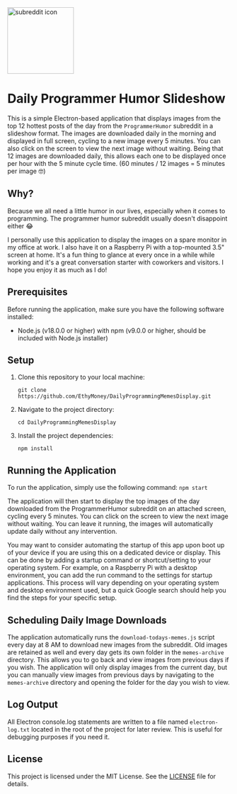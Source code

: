 <img src="https://i.imgur.com/IEnO5px.png" alt="subreddit icon" width="150" height="150">

# Daily Programmer Humor Slideshow

This is a simple Electron-based application that displays images from the top 12 hottest posts of the day from the `ProgrammerHumor` subreddit in a slideshow format. The images are downloaded daily in the morning and displayed in full screen, cycling to a new image every 5 minutes. You can also click on the screen to view the next image without waiting. Being that 12 images are downloaded daily, this allows each one to be displayed once per hour with the 5 minute cycle time. (60 minutes / 12 images = 5 minutes per image 🤓)

## Why?

Because we all need a little humor in our lives, especially when it comes to programming. The programmer humor subreddit usually doesn't disappoint either 😂

I personally use this application to display the images on a spare monitor in my office at work. I also have it on a Raspberry Pi with a top-mounted 3.5" screen at home. It's a fun thing to glance at every once in a while while working and it's a great conversation starter with coworkers and visitors. I hope you enjoy it as much as I do!

## Prerequisites

Before running the application, make sure you have the following software installed:

- Node.js (v18.0.0 or higher) with npm (v9.0.0 or higher, should be included with Node.js installer)

## Setup

1. Clone this repository to your local machine:

    `git clone https://github.com/EthyMoney/DailyProgrammingMemesDisplay.git`

2. Navigate to the project directory:

    `cd DailyProgrammingMemesDisplay`

3. Install the project dependencies:

    `npm install`

## Running the Application

To run the application, simply use the following command:
`npm start`

The application will then start to display the top images of the day downloaded from the ProgrammerHumor subreddit on an attached screen, cycling every 5 minutes. You can click on the screen to view the next image without waiting. You can leave it running, the images will automatically update daily without any intervention.

You may want to consider automating the startup of this app upon boot up of your device if you are using this on a dedicated device or display. This can be done by adding a startup command or shortcut/setting to your operating system. For example, on a Raspberry Pi with a desktop environment, you can add the run command to the settings for startup applications. This process will vary depending on your operating system and desktop environment used, but a quick Google search should help you find the steps for your specific setup.

## Scheduling Daily Image Downloads

The application automatically runs the `download-todays-memes.js` script every day at 8 AM to download new images from the subreddit. Old images are retained as well and every day gets its own folder in the `memes-archive` directory. This allows you to go back and view images from previous days if you wish. The application will only display images from the current day, but you can manually view images from previous days by navigating to the `memes-archive` directory and opening the folder for the day you wish to view.

## Log Output

All Electron console.log statements are written to a file named `electron-log.txt` located in the root of the project for later review. This is useful for debugging purposes if you need it.

## License

This project is licensed under the MIT License. See the [LICENSE](LICENSE) file for details.
